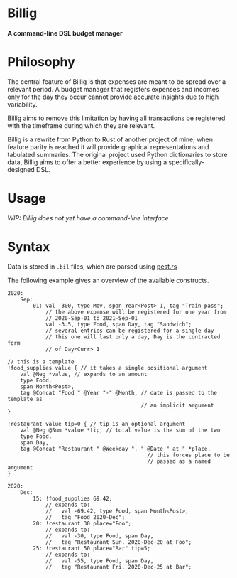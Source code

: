 # Billig

#### A command-line DSL budget manager


# Philosophy

The central feature of Billig is that expenses are meant to be spread over a
relevant period. A budget manager that registers expenses and incomes only
for the day they occur cannot provide accurate insights due to high variability.

Billig aims to remove this limitation by having all transactions be registered
with the timeframe during which they are relevant.

Billig is a rewrite from Python to Rust of another project of mine; when feature
parity is reached it will provide graphical representations and tabulated summaries.
The original project used Python dictionaries to store data, Billig aims to offer
a better experience by using a specifically-designed DSL.


# Usage

*WIP: Billig does not yet have a command-line interface*


# Syntax

Data is stored in `.bil` files, which are parsed using [pest.rs](https://pest.rs)

The following example gives an overview of the available constructs.

```
2020:
    Sep:
        01: val -300, type Mov, span Year<Post> 1, tag "Train pass";
            // the above expense will be registered for one year from
            // 2020-Sep-01 to 2021-Sep-01
            val -3.5, type Food, span Day, tag "Sandwich";
            // several entries can be registered for a single day
            // this one will last only a day, Day is the contracted form
            // of Day<Curr> 1

// this is a template
!food_supplies value { // it takes a single positional argument
    val @Neg *value, // expands to an amount
    type Food,
    span Month<Post>,
    tag @Concat "Food " @Year "-" @Month, // date is passed to the template as
                                          // an implicit argument
}

!restaurant value tip=0 { // tip is an optional argument
    val @Neg @Sum *value *tip, // total value is the sum of the two
    type Food,
    span Day,
    tag @Concat "Restaurant " @Weekday ". " @Date " at " *place,
                                            // this forces place to be 
                                            // passed as a named argument
}

2020:
    Dec:
        15: !food_supplies 69.42;
            // expands to:
            //   val -69.42, type Food, span Month<Post>,
            //   tag "Food 2020-Dec";
        20: !restaurant 30 place="Foo";
            // expands to:
            //   val -30, type Food, span Day,
            //   tag "Restaurant Sun. 2020-Dec-20 at Foo";
        25: !restaurant 50 place="Bar" tip=5;
            // expands to:
            //   val -55, type Food, span Day,
            //   tag "Restaurant Fri. 2020-Dec-25 at Bar";
```
